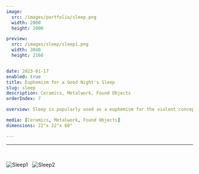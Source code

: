 ```yaml
---
image:
  src: /images/portfolio/sleep.png
  width: 2000
  height: 2000

preview:
  src: /images/sleep/sleep1.png
  width: 3840
  height: 2160


date: 2023-01-17
enabled: true
title: Euphemism for a Good Night's Sleep
slug: sleep
description: Ceramics, Metalwork, Found Objects
orderIndex: 7

overview: Sleep is popularly used as a euphemism for the violent concept of death. What then would be the euphemism for sleep, a notion already so peaceful and emotionless, even delightful at times. This piece is about finding the almost imperceptible middle ground between stress and relaxation. The head seems constrained in the box, but there’s no barrier blocking it from interacting with the outside world. The box itself seems to suspend the weight of the head, but how much of it is being carried by the longer ropes that hang from the ceiling? I explore into objects that lack the state of motion but whose state of immobility is only temporary.

media: [Ceramics, Metalwork, Found Objects]
dimensions: 22"x 22"x 60"

---
```



---

&nbsp;

![Sleep1](/images/sleep/sleep2.png "sleep1")
&nbsp;
![Sleep2](/images/sleep/sleep3.png "sleep2")




